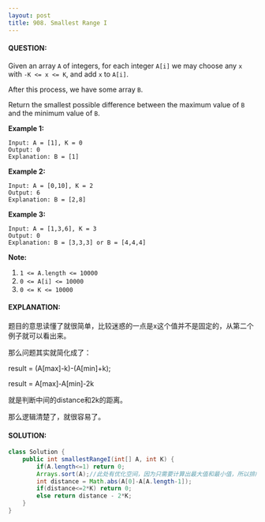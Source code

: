 ```yaml
---
layout: post
title: 908. Smallest Range I
---
```


#### QUESTION:

Given an array `A` of integers, for each integer `A[i]` we may choose any `x` with `-K <= x <= K`, and add `x` to `A[i]`.

After this process, we have some array `B`.

Return the smallest possible difference between the maximum value of `B` and the minimum value of `B`.

**Example 1:**

```
Input: A = [1], K = 0
Output: 0
Explanation: B = [1]
```

**Example 2:**

```
Input: A = [0,10], K = 2
Output: 6
Explanation: B = [2,8]
```

**Example 3:**

```
Input: A = [1,3,6], K = 3
Output: 0
Explanation: B = [3,3,3] or B = [4,4,4]
```

**Note:**

1. `1 <= A.length <= 10000`
2. `0 <= A[i] <= 10000`
3. `0 <= K <= 10000`

#### EXPLANATION:

题目的意思读懂了就很简单，比较迷惑的一点是x这个值并不是固定的，从第二个例子就可以看出来。

那么问题其实就简化成了：

result = (A[max]-k)-(A[min]+k);

result = A[max]-A[min]-2k

就是判断中间的distance和2k的距离。

那么逻辑清楚了，就很容易了。

#### SOLUTION:

```java
class Solution {
    public int smallestRangeI(int[] A, int K) {
        if(A.length<=1) return 0;
        Arrays.sort(A);//此处有优化空间，因为只需要计算出最大值和最小值，所以排序反而增加了复杂度。
        int distance = Math.abs(A[0]-A[A.length-1]);
        if(distance<=2*K) return 0;
        else return distance - 2*K;
    }
}
```

